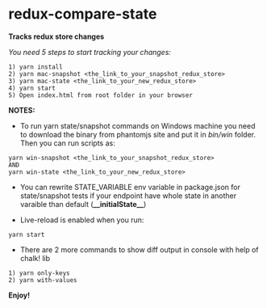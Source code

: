 # redux-compare-state
**Tracks redux store changes**

_You need 5 steps to start tracking your changes:_
```
1) yarn install
2) yarn mac-snapshot <the_link_to_your_snapshot_redux_store>
3) yarn mac-state <the_link_to_your_new_redux_store>
4) yarn start
5) Open index.html from root folder in your browser
```

**NOTES:**

- To run yarn state/snapshot commands on Windows machine you need to download the binary from phantomjs site and put it in *bin/win* folder.
Then you can run scripts as:
```
yarn win-snapshot <the_link_to_your_snapshot_redux_store>
AND
yarn win-state <the_link_to_your_new_redux_store>
```

- You can rewrite STATE_VARIABLE env variable in package.json for state/snapshot tests if your endpoint have whole state in another varaible than default (**\_\_initialState\_\_**)

- Live-reload is enabled when you run:
```
yarn start
```

- There are 2 more commands to show diff output in console with help of chalk! lib

```
1) yarn only-keys
2) yarn with-values
```

**Enjoy!**

